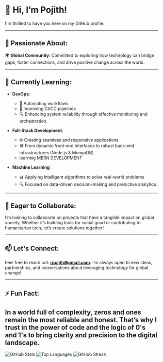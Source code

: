 # 👋 Hi, I’m **Pojith**! 
I'm thrilled to have you here on my GitHub profile. 

---

## 👀 Passionate About:
🌍 **Global Community**: Committed to exploring how technology can bridge gaps, foster connections, and drive positive change across the world. 

---

## 🌱 Currently Learning:
- **DevOps**: 
  - 🔄 Automating workflows 
  - 🚀 Improving CI/CD pipelines 
  - 🔍 Enhancing system reliability through effective monitoring and orchestration.

- **Full-Stack Development**: 
  - 🌐 Creating seamless and responsive applications 
  - 🛠️ From dynamic front-end interfaces to robust back-end infrastructures (Node.js & MongoDB).
  - learning MERN DEVELOPMENT

- **Machine Learning**: 
  - 📊 Applying intelligent algorithms to solve real-world problems 
  - 🔍 Focused on data-driven decision-making and predictive analytics.

---

## 💞 Eager to Collaborate:
I’m looking to collaborate on projects that have a tangible impact on global society. Whether it’s building tools for social good or contributing to humanitarian tech, let’s create solutions together!

---

## 📫 Let's Connect:
Feel free to reach out: **rpojith@gmail.com**. I’m always open to new ideas, partnerships, and conversations about leveraging technology for global change!

---

## ⚡ Fun Fact:
In a world full of complexity, zeros and ones remain the most reliable and honest. That’s why I trust in the power of code and the logic of 0's and 1's to bring clarity and precision to the digital landscape.
---
![GitHub Stats](https://github-readme-stats.vercel.app/api?username=pojith&show_icons=true&count_private=true&theme=radical)
![Top Languages](https://github-readme-stats.vercel.app/api/top-langs/?username=pojith&layout=compact&theme=radical)
![GitHub Streak](https://github-readme-streak-stats.herokuapp.com/?user=pojith&theme=dark)



